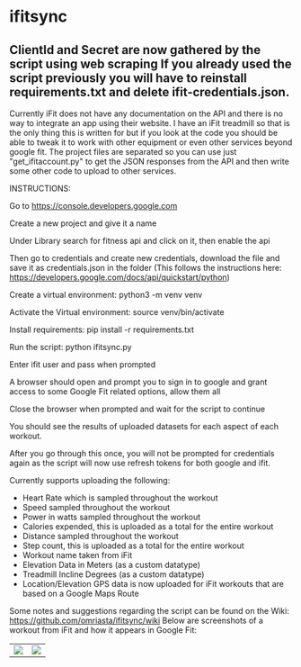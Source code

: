 # ifitsync
## ClientId and Secret are now gathered by the script using web scraping If you already used the script previously you will have to reinstall requirements.txt and delete ifit-credentials.json.

Currently iFit does not have any documentation on the API and there is no way to integrate an app using their website. I have an iFit treadmill so that is the only thing this is written for but if you look at the code you should be able to tweak it to work with other equipment or even other services beyond google fit.
The project files are separated so you can use just "get_ifitaccount.py" to get the JSON responses from the API and then write some other code to upload to other services.

INSTRUCTIONS:

Go to https://console.developers.google.com

Create a new project and give it a name

Under Library search for fitness api and click on it, then enable the api

Then go to credentials and create new credentials, download the file and save it as credentials.json in the folder
(This follows the instructions here: https://developers.google.com/docs/api/quickstart/python)

Create a virtual environment: python3 -m venv venv

Activate the Virtual environment: source venv/bin/activate

Install requirements: pip install -r requirements.txt

Run the script: python ifitsync.py

Enter ifit user and pass when prompted

A browser should open and prompt you to sign in to google and grant access to some Google Fit related options, allow them all

Close the browser when prompted and wait for the script to continue

You should see the results of uploaded datasets for each aspect of each workout.

After you go through this once, you will not be prompted for credentials again as the script will now use refresh tokens for both google and ifit.

Currently supports uploading the following:
- Heart Rate which is sampled throughout the workout
- Speed sampled throughout the workout
- Power in watts sampled throughout the workout
- Calories expended, this is uploaded as a total for the entire workout
- Distance sampled throughout the workout
- Step count, this is uploaded as a total for the entire workout
- Workout name taken from iFit
- Elevation Data in Meters (as a custom datatype)
- Treadmill Incline Degrees (as a custom datatype)
- Location/Elevation GPS data is now uploaded for iFit workouts that are based on a Google Maps Route

Some notes and suggestions regarding the script can be found on the Wiki:
https://github.com/omriasta/ifitsync/wiki
Below are screenshots of a workout from iFit and how it appears in Google Fit:
<table>
  <tr>
    <td valign="top"><img src="https://user-images.githubusercontent.com/11823048/123702727-7bfb5c80-d831-11eb-8f5d-091b942faa85.png"></td>
    <td valign="top"><img src="https://user-images.githubusercontent.com/11823048/123702717-79990280-d831-11eb-9e99-053850f50ae6.png"></td>
  </tr>
 </table>
